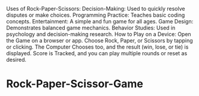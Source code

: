 Uses of Rock-Paper-Scissors:
Decision-Making: Used to quickly resolve disputes or make choices.
Programming Practice: Teaches basic coding concepts.
Entertainment: A simple and fun game for all ages.
Game Design: Demonstrates balanced game mechanics.
Behavior Studies: Used in psychology and decision-making research.
How to Play on a Device:
Open the Game on a browser or app.
Choose Rock, Paper, or Scissors by tapping or clicking.
The Computer Chooses too, and the result (win, lose, or tie) is displayed.
Score is Tracked, and you can play multiple rounds or reset as desired.





# Rock-Paper-Scissor-Game
